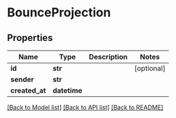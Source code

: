 # BounceProjection

## Properties
Name | Type | Description | Notes
------------ | ------------- | ------------- | -------------
**id** | **str** |  | [optional] 
**sender** | **str** |  | 
**created_at** | **datetime** |  | 

[[Back to Model list]](../README#documentation-for-models) [[Back to API list]](../README#documentation-for-api-endpoints) [[Back to README]](../README)


